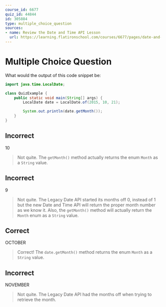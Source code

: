 ```yaml
---
course_id: 6677
quiz_id: 44844
id: 305884
type: multiple_choice_question
sources:
- name: Review the Date and Time API Lesson
  url: https://learning.flatironschool.com/courses/6677/pages/date-and-time-api?module_item_id=545896
---
```


# Multiple Choice Question

What would the output of this code snippet be:

```java
import java.time.LocalDate;

class QuizExample {
    public static void main(String[] args) {
        LocalDate date = LocalDate.of(2015, 10, 21);

        System.out.println(date.getMonth()); 
    }
}
```

## Incorrect

10

> Not quite. The `getMonth()` method actually returns the enum `Month` as a
> `String` value.

## Incorrect

9

> Not quite. The Legacy Date API started its months off 0, instead of 1 but the
> new Date and Time API will return the proper month number as we know it.
> Also, the `getMonth()` method will actually return the `Month` enum as a
> `String` value.

## Correct

OCTOBER

> Correct! The `date.getMonth()` method returns the enum `Month` as a `String`
> value.

## Incorrect

NOVEMBER

> Not quite. The Legacy Date API had the months off when trying to retrieve the
> month.

